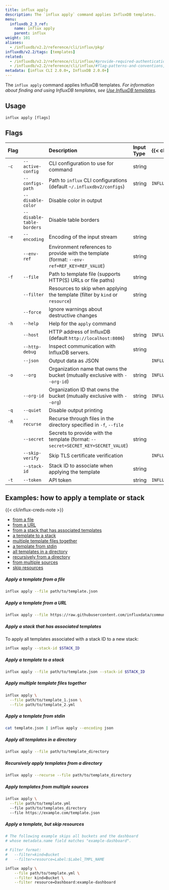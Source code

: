 ```yaml
---
title: influx apply
description: The `influx apply` command applies InfluxDB templates.
menu:
  influxdb_2_3_ref:
    name: influx apply
    parent: influx
weight: 101
aliases:
  - /influxdb/v2.2/reference/cli/influx/pkg/
influxdb/v2.2/tags: [templates]
related:
  - /influxdb/v2.2/reference/cli/influx/#provide-required-authentication-credentials, influx CLI—Provide required authentication credentials
  - /influxdb/v2.2/reference/cli/influx/#flag-patterns-and-conventions, influx CLI—Flag patterns and conventions
metadata: [influx CLI 2.0.0+, InfluxDB 2.0.0+]
---
```


The `influx apply` command applies InfluxDB templates.
_For information about finding and using InfluxDB templates, see
[Use InfluxDB templates](/influxdb/v2.2/influxdb-templates/use/)._

## Usage
```
influx apply [flags]
```

## Flags
| Flag |                           | Description                                                                                 | Input Type | {{< cli/mapped >}}    |
|:-----|:--------------------------|:--------------------------------------------------------------------------------------------|:-----------|:----------------------|
| `-c` | `--active-config`         | CLI configuration to use for command                                                        | string     |                       |
|      | `--configs-path`          | Path to `influx` CLI configurations (default `~/.influxdbv2/configs`)                       | string     | `INFLUX_CONFIGS_PATH` |
|      | `--disable-color`         | Disable color in output                                                                     |            |                       |
|      | `--disable-table-borders` | Disable table borders                                                                       |            |                       |
| `-e` | `--encoding`              | Encoding of the input stream                                                                | string     |                       |
|      | `--env-ref`               | Environment references to provide with the template (format: `--env-ref=REF_KEY=REF_VALUE`) | string     |                       |
| `-f` | `--file`                  | Path to template file (supports HTTP(S) URLs or file paths)                                 | string     |                       |
|      | `--filter`                | Resources to skip when applying the template (filter by `kind` or `resource`)               | string     |                       |
|      | `--force`                 | Ignore warnings about destructive changes                                                   |            |                       |
| `-h` | `--help`                  | Help for the `apply` command                                                                |            |                       |
|      | `--host`                  | HTTP address of InfluxDB (default `http://localhost:8086`)                                  | string     | `INFLUX_HOST`         |
|      | `--http-debug`            | Inspect communication with InfluxDB servers.                                                | string     |                       |
|      | `--json`                  | Output data as JSON                                                                         |            | `INFLUX_OUTPUT_JSON`  |
| `-o` | `--org`                   | Organization name that owns the bucket (mutually exclusive with `--org-id`)                 | string     | `INFLUX_ORG`          |
|      | `--org-id`                | Organization ID that owns the bucket (mutually exclusive with `--org`)                      | string     | `INFLUX_ORG_ID`       |
| `-q` | `--quiet`                 | Disable output printing                                                                     |            |                       |
| `-R` | `--recurse`               | Recurse through files in the directory specified in `-f`, `--file`                          |            |                       |
|      | `--secret`                | Secrets to provide with the template (format: `--secret=SECRET_KEY=SECRET_VALUE`)           | string     |                       |
|      | `--skip-verify`           | Skip TLS certificate verification                                                           |            | `INFLUX_SKIP_VERIFY`  |
|      | `--stack-id`              | Stack ID to associate when applying the template                                            | string     |                       |
| `-t` | `--token`                 | API token                                                                                   | string     | `INFLUX_TOKEN`        |

## Examples: how to apply a template or stack

{{< cli/influx-creds-note >}}

- [from a file](#apply-a-template-from-a-file)
- [from a URL](#apply-a-template-from-a-url)
- [from a stack that has associated templates](#apply-a-stack-that-has-associated-templates)
- [a template to a stack](#apply-a-template-to-a-stack)
- [multiple template files together](#apply-multiple-template-files-together)
- [a template from stdin](#apply-a-template-from-stdin)
- [all templates in a directory](#apply-all-templates-in-a-directory)
- [recursively from a directory](#recursively-apply-templates-from-a-directory)
- [from multiple sources](#apply-templates-from-multiple-sources)
- [skip resources](#apply-a-template-but-skip-resources)

##### Apply a template from a file
```sh
influx apply --file path/to/template.json
```

##### Apply a template from a URL
```sh
influx apply --file https://raw.githubusercontent.com/influxdata/community-templates/master/docker/docker.yml
```

##### Apply a stack that has associated templates
To apply all templates associated with a stack ID to a new stack:

```sh
influx apply --stack-id $STACK_ID
```

##### Apply a template to a stack
```sh
influx apply --file path/to/template.json --stack-id $STACK_ID
```

##### Apply multiple template files together
```sh
influx apply \
  --file path/to/template_1.json \
  --file path/to/template_2.yml
```

##### Apply a template from stdin
```sh
cat template.json | influx apply --encoding json
```

##### Apply all templates in a directory
```sh
influx apply --file path/to/template_directory
```

##### Recursively apply templates from a directory
```sh
influx apply --recurse --file path/to/template_directory
```

##### Apply templates from multiple sources
```sh
influx apply \
  --file path/to/template.yml
  --file path/to/templates_directory
  --file https://example.com/template.json
```

##### Apply a template, but skip resources
```sh
# The following example skips all buckets and the dashboard
# whose metadata.name field matches "example-dashboard".

# Filter format:
#	--filter=kind=Bucket
#	--filter=resource=Label:$Label_TMPL_NAME

influx apply \
	--file path/to/template.yml \
	--filter kind=Bucket \
	--filter resource=Dashboard:example-dashboard
```
